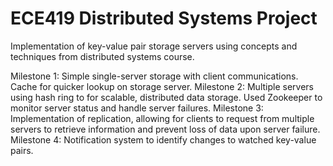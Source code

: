 # ECE419 Distributed Systems Project
Implementation of key-value pair storage servers using concepts and techniques from distributed systems course.

Milestone 1: Simple single-server storage with client communications. Cache for quicker lookup on storage server.
Milestone 2: Multiple servers using hash ring to for scalable, distributed data storage. Used Zookeeper to monitor server status and handle server failures. 
Milestone 3: Implementation of replication, allowing for clients to request from multiple servers to retrieve information and prevent loss of data upon server failure.
Milestone 4: Notification system to identify changes to watched key-value pairs.
